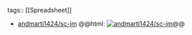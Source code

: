 tags:: [[Spreadsheet]]

- [andmarti1424/sc-im](https://github.com/andmarti1424/sc-im)
  @@html: <a href="https://github.com/andmarti1424/sc-im/"><img src="https://github-readme-stats-astronomer.vercel.app/api/pin/?username=andmarti1424&repo=sc-im&theme=tokyonight" alt="andmarti1424/sc-im"/></a>@@